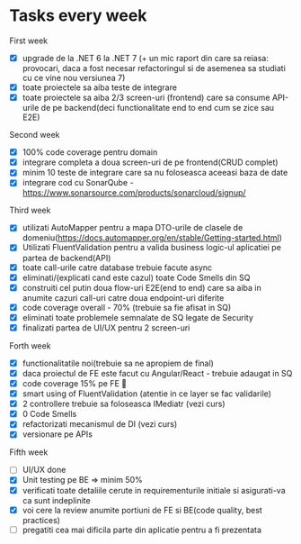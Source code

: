 # Tasks every week

First week
- [x] upgrade de la .NET 6 la .NET 7 (+ un mic raport din care sa reiasa: provocari, daca a fost necesar refactoringul si de asemenea sa studiati cu ce vine nou versiunea 7)
- [x] toate proiectele sa aiba teste de integrare
- [x] toate proiectele sa aiba 2/3 screen-uri (frontend) care sa consume API-urile de pe backend(deci functionalitate end to end cum se zice sau E2E)

Second week
- [x] 100% code coverage pentru domain
- [x] integrare completa a doua screen-uri de pe frontend(CRUD complet)
- [x] minim 10 teste de integrare care sa nu foloseasca aceeasi baza de date
- [x] integrare cod cu SonarQube - https://www.sonarsource.com/products/sonarcloud/signup/

Third week
- [x] utilizati AutoMapper pentru a mapa DTO-urile de clasele de domeniu(https://docs.automapper.org/en/stable/Getting-started.html)
- [x] Utilizati FluentValidation pentru a valida business logic-ul aplicatiei pe partea de backend(API)
- [x] toate call-urile catre database trebuie facute async
- [x] eliminati/(explicati cand este cazul) toate Code Smells din SQ
- [x] construiti cel putin doua flow-uri E2E(end to end) care sa aiba in anumite cazuri call-uri catre doua endpoint-uri diferite
- [x] code coverage overall - 70% (trebuie sa fie afisat in SQ)
- [x] eliminati toate problemele semnalate de SQ legate de Security
- [x] finalizati partea de UI/UX pentru 2 screen-uri

Forth week
- [x] functionalitatile noi(trebuie sa ne apropiem de final)
- [x] daca proiectul de FE este facut cu Angular/React - trebuie adaugat in SQ
- [x] code coverage 15% pe FE 🙂
- [x] smart using of FluentValidation (atentie in ce layer se fac validarile)
- [x] 2 controllere trebuie sa foloseasca IMediatr (vezi curs)
- [x] 0 Code Smells
- [x] refactorizati mecanismul de DI (vezi curs)
- [x] versionare pe APIs

Fifth week
- [ ] UI/UX done
- [x] Unit testing pe BE => minim 50%
- [x] verificati toate detaliile cerute in requirementurile initiale si asigurati-va ca sunt indeplinite
- [x] voi cere la review anumite portiuni de FE si BE(code quality, best practices)
- [ ] pregatiti cea mai dificila parte din aplicatie pentru a fi prezentata